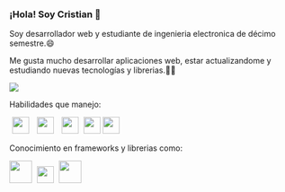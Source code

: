 ### ¡Hola! Soy Cristian 👋

Soy desarrollador web y estudiante de ingenieria electronica de décimo semestre.😄
<p>Me gusta mucho desarrollar aplicaciones web, estar actualizandome y estudiando nuevas tecnologías y librerias.🌱🔧</p>

<img src="https://i.gifer.com/YnA.gif">

Habilidades que manejo:

<p>
  <img src="https://cdn-icons-png.flaticon.com/512/5968/5968292.png" style="width:30px;margin:0px 5px;">
  <img src="https://upload.wikimedia.org/wikipedia/commons/thumb/6/61/HTML5_logo_and_wordmark.svg/512px-HTML5_logo_and_wordmark.svg.png" style="width:30px;margin:0px 5px;">
  <img src="https://upload.wikimedia.org/wikipedia/commons/thumb/6/62/CSS3_logo.svg/800px-CSS3_logo.svg.png" style="width:30px;margin:0px 5px;">
  
  <img src="https://upload.wikimedia.org/wikipedia/commons/thumb/2/27/PHP-logo.svg/2560px-PHP-logo.svg.png" style="width:30px;margin-bottom:3px">
  
  <img src="https://brandslogos.com/wp-content/uploads/images/large/arduino-logo-1.png" width="30">
</p>

Conocimiento en frameworks y librerias como:
<p>
  <img src="https://upload.wikimedia.org/wikipedia/commons/thumb/b/b2/Bootstrap_logo.svg/2560px-Bootstrap_logo.svg.png" style="width:40px;">
  <img src="https://cdn1.iconfinder.com/data/icons/programing-development-8/24/react_logo-512.png" width="30" style="margin:0px 5px">
  <img src="https://upload.wikimedia.org/wikipedia/commons/thumb/d/d5/Tailwind_CSS_Logo.svg/512px-Tailwind_CSS_Logo.svg.png?20230715030042" width="40">
</p>

<!--
**cristians-12/cristians-12** is a ✨ _special_ ✨ repository because its `README.md` (this file) appears on your GitHub profile.

Here are some ideas to get you started:

- 🔭 I’m currently working on ...
- 🌱 I’m currently learning ...
- 👯 I’m looking to collaborate on ...
- 🤔 I’m looking for help with ...
- 💬 Ask me about ...
- 📫 How to reach me: ...
- 😄 Pronouns: ...
- ⚡ Fun fact: ...
-->
